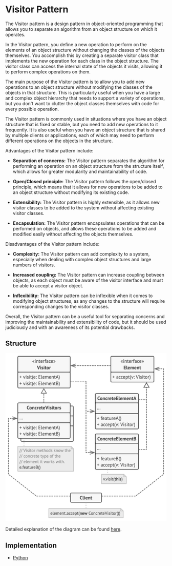 # Visitor Pattern

The Visitor pattern is a design pattern in object-oriented programming that allows you to separate an algorithm from an object structure on which it operates.

In the Visitor pattern, you define a new operation to perform on the elements of an object structure without changing the classes of the objects themselves. You accomplish this by creating a separate visitor class that implements the new operation for each class in the object structure. The visitor class can access the internal state of the objects it visits, allowing it to perform complex operations on them.

The main purpose of the Visitor pattern is to allow you to add new operations to an object structure without modifying the classes of the objects in that structure. This is particularly useful when you have a large and complex object hierarchy that needs to support a variety of operations, but you don't want to clutter the object classes themselves with code for every possible operation.

The Visitor pattern is commonly used in situations where you have an object structure that is fixed or stable, but you need to add new operations to it frequently. It is also useful when you have an object structure that is shared by multiple clients or applications, each of which may need to perform different operations on the objects in the structure.

Advantages of the Visitor pattern include:

- **Separation of concerns:** The Visitor pattern separates the algorithm for performing an operation on an object structure from the structure itself, which allows for greater modularity and maintainability of code.

- **Open/Closed principle:** The Visitor pattern follows the open/closed principle, which means that it allows for new operations to be added to an object structure without modifying its existing code.

- **Extensibility:** The Visitor pattern is highly extensible, as it allows new visitor classes to be added to the system without affecting existing visitor classes.

- **Encapsulation:** The Visitor pattern encapsulates operations that can be performed on objects, and allows these operations to be added and modified easily without affecting the objects themselves.

Disadvantages of the Visitor pattern include:

- **Complexity:** The Visitor pattern can add complexity to a system, especially when dealing with complex object structures and large numbers of visitors.

- **Increased coupling:** The Visitor pattern can increase coupling between objects, as each object must be aware of the visitor interface and must be able to accept a visitor object.

- **Inflexibility:** The Visitor pattern can be inflexible when it comes to modifying object structures, as any changes to the structure will require corresponding changes to the visitor classes.

Overall, the Visitor pattern can be a useful tool for separating concerns and improving the maintainability and extensibility of code, but it should be used judiciously and with an awareness of its potential drawbacks.

## Structure

![structure](img/structure-en.png)

Detailed explanation of the diagram can be found [here](https://refactoring.guru/design-patterns/visitor).

## Implementation

- [Python](../src/visitor/)
